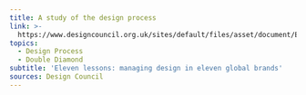 ```yaml
---
title: A study of the design process
link: >-
  https://www.designcouncil.org.uk/sites/default/files/asset/document/ElevenLessons_Design_Council%20(2).pdf
topics:
  - Design Process
  - Double Diamond
subtitle: 'Eleven lessons: managing design in eleven global brands'
sources: Design Council
---
```


